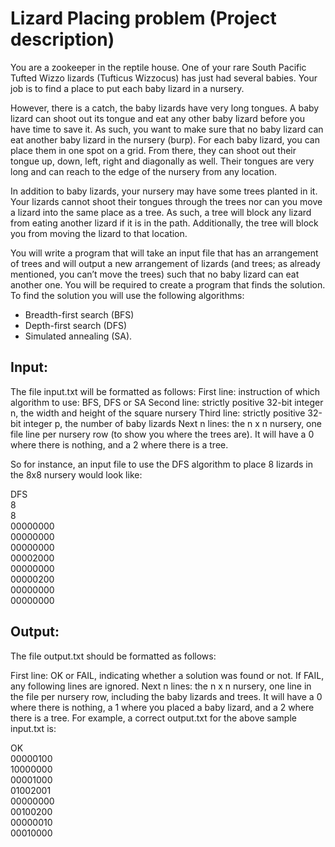 # Lizard Placing problem (Project description)

You are a zookeeper in the reptile house. One of your rare South Pacific Tufted Wizzo lizards
(Tufticus Wizzocus) has just had several babies. Your job is to find a place to put each baby lizard
in a nursery.

However, there is a catch, the baby lizards have very long tongues. A baby lizard can shoot out
its tongue and eat any other baby lizard before you have time to save it. As such, you want to
make sure that no baby lizard can eat another baby lizard in the nursery (burp).
For each baby lizard, you can place them in one spot on a grid. From there, they can shoot out
their tongue up, down, left, right and diagonally as well. Their tongues are very long and can
reach to the edge of the nursery from any location.

In addition to baby lizards, your nursery may have some trees planted in it. Your lizards cannot
shoot their tongues through the trees nor can you move a lizard into the same place as a tree. As
such, a tree will block any lizard from eating another lizard if it is in the path. Additionally, the
tree will block you from moving the lizard to that location.

You will write a program that will take an input file that has an arrangement of trees and will
output a new arrangement of lizards (and trees; as already mentioned, you can’t move the trees)
such that no baby lizard can eat another one. You will be required to create a program that finds
the solution. To find the solution you will use the following algorithms:

- Breadth-first search (BFS)
- Depth-first search (DFS)
- Simulated annealing (SA).

## Input: 
The file input.txt will be formatted as follows:
First line: instruction of which algorithm to use: BFS, DFS or SA
Second line: strictly positive 32-bit integer n, the width and height of the square nursery
Third line: strictly positive 32-bit integer p, the number of baby lizards
Next n lines: the n x n nursery, one file line per nursery row (to show you where the trees are).
It will have a 0 where there is nothing, and a 2 where there is a tree.

So for instance, an input file to use the DFS algorithm to place 8 lizards in the 8x8 nursery would look like:

DFS<br />
8<br />
8<br />
00000000<br />
00000000<br />
00000000<br />
00002000<br />
00000000<br />
00000200<br />
00000000<br />
00000000<br />

## Output: 
The file output.txt should be formatted as follows:

First line: OK or FAIL, indicating whether a solution was found or not.
If FAIL, any following lines are ignored.
Next n lines: the n x n nursery, one line in the file per nursery row, including the baby lizards
and trees. It will have a 0 where there is nothing, a 1 where you placed a baby
lizard, and a 2 where there is a tree.
For example, a correct output.txt for the above sample input.txt is:

OK<br />
00000100<br />
10000000<br />
00001000<br />
01002001<br />
00000000<br />
00100200<br />
00000010<br />
00010000<br />
